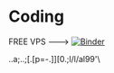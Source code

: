 # Coding


FREE VPS --->                   [![Binder](https://mybinder.org/badge_logo.svg)](https://mybinder.org/v2/gh/gyandevj/Coding.git/HEAD)



..a;..;[.[p=-.]][0.;l/l/al99'\\
